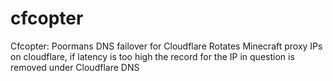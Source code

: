 cfcopter
========

Cfcopter: Poormans DNS failover for Cloudflare
Rotates Minecraft proxy IPs on cloudflare, if latency is too high the record for the IP in question is removed under Cloudflare DNS
